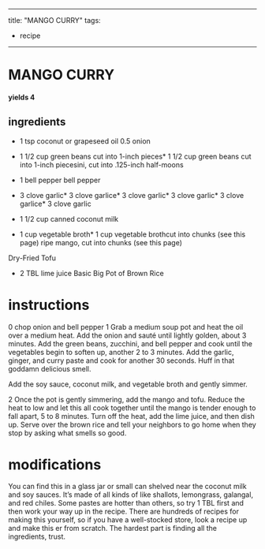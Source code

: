 

	
---
title: "MANGO CURRY"
tags:
  - recipe
---
# MANGO CURRY
#### yields 4
## ingredients
* 1 tsp coconut or grapeseed oil
0.5 onion
* 1 1/2 cup green beans cut into 1-inch pieces* 1 1/2 cup green beans cut into 1-inch piecesini, cut into .125-inch half-moons

* 1 bell pepper bell pepper
* 3 clove garlic* 3 clove garlice* 3 clove garlic* 3 clove garlic* 3 clove garlice* 3 clove garlic
* 1 1/2 cup canned coconut milk

* 1 cup vegetable broth* 1 cup vegetable brothcut into chunks (see this page) ripe mango, cut into chunks (see this page)

Dry-Fried Tofu
* 2 TBL lime juice
Basic Big Pot of Brown Rice

# instructions
0 chop onion and bell pepper
1 Grab a medium soup pot and heat the oil over a medium heat. Add the onion and sauté until
lightly golden, about 3 minutes. Add the green beans, zucchini, and bell pepper and cook until
the vegetables begin to soften up, another 2 to 3 minutes. Add the garlic, ginger, and curry
paste and cook for another 30 seconds. Huff in that goddamn delicious smell. 

Add the soy sauce, coconut milk, and vegetable broth and gently simmer.

2 Once the pot is gently simmering, add the mango and tofu. Reduce the heat to low and let
this all cook together until the mango is tender enough to fall apart, 5 to 8 minutes. Turn off
the heat, add the lime juice, and then dish up. Serve over the brown rice and tell your neighbors
to  go home when they stop by asking what smells so good.

# modifications

You can find this in a glass jar or small can shelved near the coconut milk and soy sauces. It’s made of all kinds
of    like shallots, lemongrass, galangal, and red chiles. Some pastes are hotter than others, so try 1 TBL
first and then work your way up in the recipe. There are hundreds of recipes for making this    yourself, so if you
have a well-stocked store, look a recipe up and make this  er from scratch. The hardest part is finding all the
ingredients, trust.
	
	

